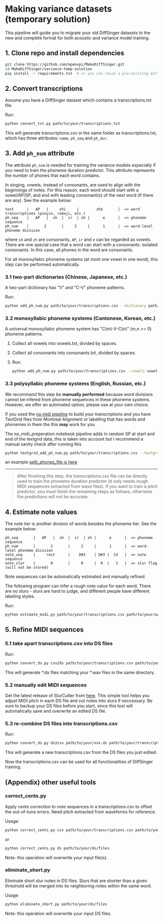 # Making variance datasets (temporary solution)

This pipeline will guide you to migrate your old DiffSinger datasets to the new and complete format for both acoustic and variance model training.

## 1. Clone repo and install dependencies

```bash
git clone https://github.com/openvpi/MakeDiffSinger.git
cd MakeDiffSinger/variance-temp-solution
pip install -r requirements.txt  # or you can reuse a pre-existing DiffSinger environment
```

## 2. Convert transcriptions

Assume you have a DiffSinger dataset which contains a transcriptions.txt file.

Run:

```bash
python convert_txt.py path/to/your/transcriptions.txt
```

This will generate transcriptions.csv in the same folder as transcriptions.txt, which has three attributes: `name`, `ph_seq` and `ph_dur`.

## 3. Add `ph_num` attribute

The attribute `ph_num` is needed for training the variance models especially if you need to train the phoneme duration predictor. This attribute represents the number of phones that each word contains.

In singing, vowels, instead of consonants, are used to align with the beginnings of notes. For this reason, each word should start with a vowel/AP/SP, and end with leading consonant(s) of the next word (if there are any). See the example below:

```text
text      |   AP   |     shi     |        zhe       |  => word transcriptions (pinyin, romaji, etc.)
ph_seq    |   AP   |  sh  |  ir  | zh |      e      |  => phoneme sequence
ph_num    |       2       |     2     |      1      |  => word-level phoneme division
```

where `sh` and `zh` are consonants, `AP`, `ir` and `e` can be regarded as vowels. There are one special case that a word can start with a consonants: isolated consonants. In this case, all phones in the word are consonants.

For all monosyllabic phoneme systems (at most one vowel in one word), this step can be performed automatically.

### 3.1 two-part dictionaries (Chinese, Japanese, etc.)

A two-part dictionary has "V" and "C-V" phoneme patterns.

Run:

```bash
python add_ph_num.py path/to/your/transcriptions.csv --dictionary path/to/your/dictionary.txt
```

### 3.2 monosyllabic phoneme systems (Cantonese, Korean, etc.)

A universal monosyllabic phoneme system has "C(m)-V-C(n)" (m,n >= 0) phoneme patterns.

1. Collect all vowels into vowels.txt, divided by spaces.

2. Collect all consonants into consonants.txt, divided by spaces.

3. Run:

   ```bash
   python add_ph_num.py path/to/your/transcriptions.csv --vowels vowels.txt --consonants consonants.txt
   ```

### 3.3 polysyllabic phoneme systems (English, Russian, etc.)

We recommand this step be **manually performed** because word divisions cannot be infered from phoneme sequences in these phoneme systems. However, we offer an automated option, please use at your own choice:  

If you used the [no midi pipeline](https://github.com/openvpi/DiffSinger/blob/main/pipelines/no_midi_preparation.ipynb) to build your transcriptions and you have TextGrid files from Montreal Alignment or labelling that has words and phonemes in them the this **may** work for you


The no_midi_preperation notebook pipeline adds in random SP at start and end of the textgrid data, this is taken into account but I recommend a manual sanity check after running this
   ```bash
   python textgrid_add_ph_num.py path/to/your/transcriptions.csv --textgrid_dir path/to/your/textgrid_dir --split_phones_file /path/to/split_on_phones.txt
   ```
an example [split_phones_file is here](split_on_phones.txt)

   
___

> After finishing this step, the transcriptions.csv file can be directly used to train the phoneme duration predictor (it only needs rough MIDI sequences extracted from wave files). If you want to train a pitch predictor, you must finish the remaining steps as follows, otherwise the predictions will not be accurate.
>

## 4. Estimate note values

The note tier is another division of words besides the phoneme tier. See the example below:

```text
ph_seq       |   AP   |  sh  |  ir  | zh |      e      |  => phoneme sequence
ph_num       |       2       |     2     |      1      |  => word-level phoneme division
note_seq     |     rest      |    D#3    | D#3 |  C4   |  => note sequence
note_slur    |       0       |     0     |  0  |   1   |  => slur flag (will not be stored)
```

Note sequences can be automatically estimated and manually refined.

The following program can infer a rough note value for each word. There are no slurs - slurs are hard to judge, and different people have different labeling styles.

Run:

```bash
python estimate_midi.py path/to/your/transcriptions.csv path/to/your/wavs
```

## 5. Refine MIDI sequences

### 5.1 take apart transcriptions.csv into DS files

Run:

```bash
python convert_ds.py csv2ds path/to/your/transcriptions.csv path/to/your/wavs --overwrite
```

This will generate *.ds files matching your *.wav files in the same directory.

### 5.2 manually edit MIDI sequences

Get the latest release of SlurCutter from [here](https://github.com/openvpi/MakeDiffSinger/releases/tag/v0.0.1-slurcutter-v0.0.1.2). This simple tool helps you adjust MIDI pitch in each DS file and cut notes into slurs if neccessary. Be sure to backup your DS files before you start, since this tool will automatically save and overwrite an edited DS file.

### 5.3 re-combine DS files into transcriptions.csv

Run:

```bash
python convert_ds.py ds2csv path/to/your/xxx.ds path/to/your/transcriptions.csv
```

This will generate a new transcriptions.csv from the DS files you just edited.

Now the transcriptions.csv can be used for all functionalities of DiffSinger training.

## (Appendix) other useful tools

### correct_cents.py

Apply cents correction to note sequences in a transcriptions.csv to offset the out-of-tune errors. Need pitch extracted from waveforms for reference.

Usage:

```bash
python correct_cents.py csv path/to/your/transcriptions.csv path/to/your/wavs
```

or

```bash
python correct_cents.py ds path/to/your/ds/files
```

Note: this operation will overwrite your input file(s).

### eliminate_short.py

Eliminate short slur notes in DS files. Slurs that are shorter than a given threshold will be merged into its neighboring notes within the same word.

Usage:

```bash
python eliminate_short.py path/to/your/ds/files
```

Note: this operation will overwrite your input DS files.
